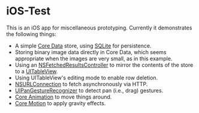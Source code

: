 iOS-Test
========

This is an iOS app for miscellaneous prototyping.  Currently it demonstrates the following things:

- A simple [Core Data](https://developer.apple.com/library/mac/documentation/Cocoa/Conceptual/CoreData/Articles/cdBasics.html) store, using [SQLite](http://www.sqlite.org/) for persistence.
- Storing binary image data directly in Core Data, which seems appropriate when the images are very small, as in this example.
- Using an [NSFetchedResultsController](https://developer.apple.com/library/ios/documentation/CoreData/Reference/NSFetchedResultsController_Class/) to mirror the contents of the store to a [UITableView](https://developer.apple.com/library/ios/documentation/UIKit/Reference/UITableView_Class/).
- Using UITableView's editing mode to enable row deletion.
- [NSURLConnection](https://developer.apple.com/library/ios/documentation/Cocoa/Conceptual/URLLoadingSystem/Tasks/UsingNSURLConnection.html) to fetch asynchronously via HTTP.
- [UIPanGestureRecognizer](https://developer.apple.com/library/IOs/documentation/UIKit/Reference/UIPanGestureRecognizer_Class/index.html) to detect pan (i.e., drag) gestures.
- [Core Animation](https://developer.apple.com/library/mac/documentation/Cocoa/Conceptual/CoreAnimation_guide/Introduction/Introduction.html) to move things around.
- [Core Motion](https://developer.apple.com/library/iOs/documentation/CoreMotion/Reference/CoreMotion_Reference/index.html) to apply gravity effects.
